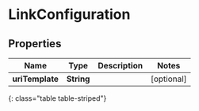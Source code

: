 # LinkConfiguration


## Properties

| Name | Type | Description | Notes |
| ------------ | ------------- | ------------- | ------------- |
| **uriTemplate** | **String** |  |  [optional] |
{: class="table table-striped"}



